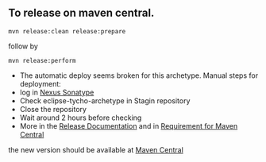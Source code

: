 To release on maven central.
----------------------------
```  
mvn release:clean release:prepare 
```  
follow by
```  
mvn release:perform
```  

 - The automatic deploy seems broken for this archetype. Manual steps for deployment:
  - log in [Nexus Sonatype](https://oss.sonatype.org/) 
  - Check eclipse-tycho-archetype in Stagin repository
  - Close the repository
  - Wait around 2 hours before checking
  - More in the [Release Documentation](http://central.sonatype.org/pages/releasing-the-deployment.html) and in [Requirement for Maven Central](http://central.sonatype.org/pages/requirements.html)
 
 
the new version should be available at [Maven Central](https://search.maven.org/#search%7Cga%7C1%7Ca%3A%22eclipse-tycho-archetype%22)